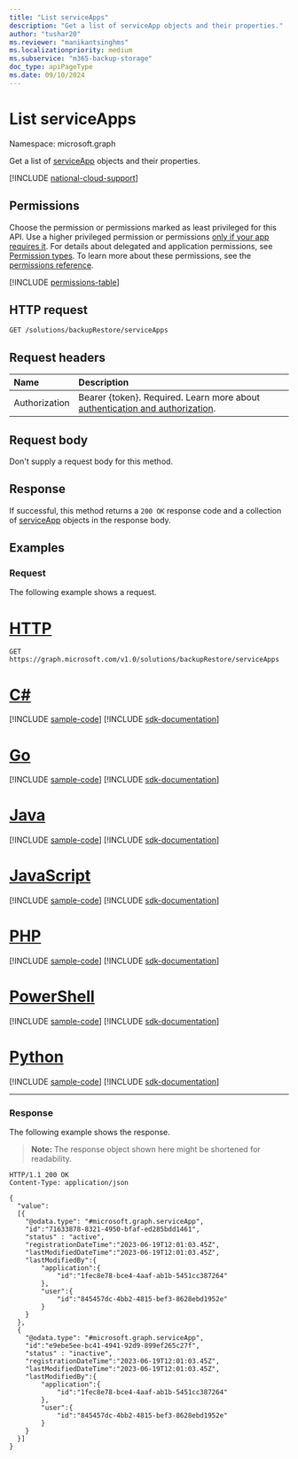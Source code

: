 ```yaml
---
title: "List serviceApps"
description: "Get a list of serviceApp objects and their properties."
author: "tushar20"
ms.reviewer: "manikantsinghms"
ms.localizationpriority: medium
ms.subservice: "m365-backup-storage"
doc_type: apiPageType
ms.date: 09/10/2024
---
```


# List serviceApps

Namespace: microsoft.graph

Get a list of [serviceApp](../resources/serviceapp.md) objects and their properties.

[!INCLUDE [national-cloud-support](../../includes/global-only.md)]

## Permissions

Choose the permission or permissions marked as least privileged for this API. Use a higher privileged permission or permissions [only if your app requires it](/graph/permissions-overview#best-practices-for-using-microsoft-graph-permissions). For details about delegated and application permissions, see [Permission types](/graph/permissions-overview#permission-types). To learn more about these permissions, see the [permissions reference](/graph/permissions-reference).

<!-- { "blockType": "permissions", "name": "backuprestoreroot_list_serviceapps" } -->
[!INCLUDE [permissions-table](../includes/permissions/backuprestoreroot-list-serviceapps-permissions.md)]

## HTTP request

<!-- {
  "blockType": "ignored"
}
-->
```http
GET /solutions/backupRestore/serviceApps
```

## Request headers

|Name|Description|
|:---|:---|
|Authorization|Bearer {token}. Required. Learn more about [authentication and authorization](/graph/auth/auth-concepts).|

## Request body

Don't supply a request body for this method.

## Response

If successful, this method returns a `200 OK` response code and a collection of [serviceApp](../resources/serviceapp.md) objects in the response body.

## Examples

### Request

The following example shows a request.

# [HTTP](#tab/http)
<!-- {
  "blockType": "request",
  "name": "serviceapps_list"
}
-->
```http
GET https://graph.microsoft.com/v1.0/solutions/backupRestore/serviceApps
```

# [C#](#tab/csharp)
[!INCLUDE [sample-code](../includes/snippets/csharp/serviceapps-list-csharp-snippets.md)]
[!INCLUDE [sdk-documentation](../includes/snippets/snippets-sdk-documentation-link.md)]

# [Go](#tab/go)
[!INCLUDE [sample-code](../includes/snippets/go/serviceapps-list-go-snippets.md)]
[!INCLUDE [sdk-documentation](../includes/snippets/snippets-sdk-documentation-link.md)]

# [Java](#tab/java)
[!INCLUDE [sample-code](../includes/snippets/java/serviceapps-list-java-snippets.md)]
[!INCLUDE [sdk-documentation](../includes/snippets/snippets-sdk-documentation-link.md)]

# [JavaScript](#tab/javascript)
[!INCLUDE [sample-code](../includes/snippets/javascript/serviceapps-list-javascript-snippets.md)]
[!INCLUDE [sdk-documentation](../includes/snippets/snippets-sdk-documentation-link.md)]

# [PHP](#tab/php)
[!INCLUDE [sample-code](../includes/snippets/php/serviceapps-list-php-snippets.md)]
[!INCLUDE [sdk-documentation](../includes/snippets/snippets-sdk-documentation-link.md)]

# [PowerShell](#tab/powershell)
[!INCLUDE [sample-code](../includes/snippets/powershell/serviceapps-list-powershell-snippets.md)]
[!INCLUDE [sdk-documentation](../includes/snippets/snippets-sdk-documentation-link.md)]

# [Python](#tab/python)
[!INCLUDE [sample-code](../includes/snippets/python/serviceapps-list-python-snippets.md)]
[!INCLUDE [sdk-documentation](../includes/snippets/snippets-sdk-documentation-link.md)]

---

### Response

The following example shows the response.
>**Note:** The response object shown here might be shortened for readability.
<!-- {
  "blockType": "response",
  "truncated": true,
  "@odata.type": "Collection(microsoft.graph.serviceApp)"
}
-->
```http
HTTP/1.1 200 OK
Content-Type: application/json

{
  "value":
  [{
    "@odata.type": "#microsoft.graph.serviceApp",
    "id":"71633878-8321-4950-bfaf-ed285bdd1461",
    "status" : "active",
    "registrationDateTime":"2023-06-19T12:01:03.45Z",   
    "lastModifiedDateTime":"2023-06-19T12:01:03.45Z",
    "lastModifiedBy":{
        "application":{
            "id":"1fec8e78-bce4-4aaf-ab1b-5451cc387264"
        },
        "user":{
            "id":"845457dc-4bb2-4815-bef3-8628ebd1952e"
        }
    }
  },
  {
    "@odata.type": "#microsoft.graph.serviceApp",
    "id":"e9ebe5ee-bc41-4941-92d9-899ef265c27f",
    "status" : "inactive",
    "registrationDateTime":"2023-06-19T12:01:03.45Z",   
    "lastModifiedDateTime":"2023-06-19T12:01:03.45Z",
    "lastModifiedBy":{
        "application":{
            "id":"1fec8e78-bce4-4aaf-ab1b-5451cc387264"
        },
        "user":{
            "id":"845457dc-4bb2-4815-bef3-8628ebd1952e"
        }
    }
  }]
}
```

